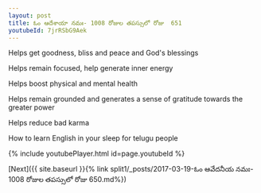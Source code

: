 ```yaml
---
layout: post
title: ఓం ఆదేశాయా నమః- 1008 రోజుల తపస్సులో రోజు  651
youtubeId: 7jrRSbG9Aek
---
```

 
 
Helps get goodness, bliss and peace and God's blessings
 
Helps remain focused, help generate inner energy 
 
Helps boost physical and mental health 
 
Helps remain grounded and generates a sense of gratitude towards the greater power 
 
Helps reduce bad karma
 
How to learn English in your sleep for telugu people
 
 
 
 


{% include youtubePlayer.html id=page.youtubeId %}
 
[Next]({{ site.baseurl }}{% link split1/_posts/2017-03-19-ఓం ఆవేదనీయ నమః- 1008 రోజుల తపస్సులో రోజు  650.md%})
 
